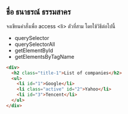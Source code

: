 ชื่อ ธนาธรณ์ ธรรมสาคร 
-
 จงเขียนคำสั่งเพื่อ access \<li> ตัวที่สาม โดยใช้วิธีต่อไปนี้
- querySelector
- querySelectorAll
- getElementById
- getElementsByTagName


```html
<div>
  <h2 class="title-1">List of companies</h2>
  <ul>
    <li id="1">Google</li>
    <li class="active" id="2">Yahoo</li>
    <li id="3">Tencent</li>
  </ul>
</div>

```